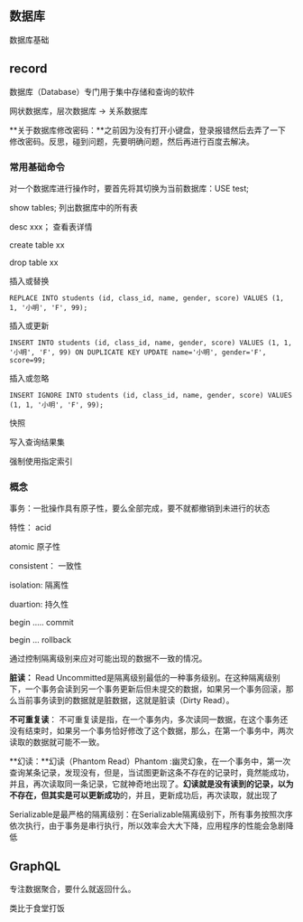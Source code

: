 

## 数据库

数据库基础





## record

数据库（Database）专门用于集中存储和查询的软件

网状数据库，层次数据库  ->  关系数据库



**关于数据库修改密码：**之前因为没有打开小键盘，登录报错然后去弄了一下修改密码。反思，碰到问题，先要明确问题，然后再进行百度去解决。





### 常用基础命令

对一个数据库进行操作时，要首先将其切换为当前数据库：USE test;

show tables;  列出数据库中的所有表

desc xxx；  查看表详情

create  table xx

drop  table xx

插入或替换

```
REPLACE INTO students (id, class_id, name, gender, score) VALUES (1, 1, '小明', 'F', 99);
```

插入或更新

```
INSERT INTO students (id, class_id, name, gender, score) VALUES (1, 1, '小明', 'F', 99) ON DUPLICATE KEY UPDATE name='小明', gender='F', score=99;
```

插入或忽略

```
INSERT IGNORE INTO students (id, class_id, name, gender, score) VALUES (1, 1, '小明', 'F', 99);
```

快照

写入查询结果集

强制使用指定索引



### 概念

事务：一批操作具有原子性，要么全部完成，要不就都撤销到未进行的状态

特性： acid

atomic 原子性

consistent： 一致性

isolation:  隔离性

duartion:  持久性

begin ..... commit

begin ...    rollback

通过控制隔离级别来应对可能出现的数据不一致的情况。

**脏读：** Read Uncommitted是隔离级别最低的一种事务级别。在这种隔离级别下，一个事务会读到另一个事务更新后但未提交的数据，如果另一个事务回滚，那么当前事务读到的数据就是脏数据，这就是脏读（Dirty Read）。

**不可重复读**： 不可重复读是指，在一个事务内，多次读同一数据，在这个事务还没有结束时，如果另一个事务恰好修改了这个数据，那么，在第一个事务中，两次读取的数据就可能不一致。

**幻读：**幻读（Phantom Read）Phantom :幽灵幻象，在一个事务中，第一次查询某条记录，发现没有，但是，当试图更新这条不存在的记录时，竟然能成功，并且，再次读取同一条记录，它就神奇地出现了。**幻读就是没有读到的记录，以为不存在，但其实是可以更新成功**的，并且，更新成功后，再次读取，就出现了

Serializable是最严格的隔离级别：在Serializable隔离级别下，所有事务按照次序依次执行，由于事务是串行执行，所以效率会大大下降，应用程序的性能会急剧降低





## GraphQL

专注数据聚合，要什么就返回什么。

类比于食堂打饭